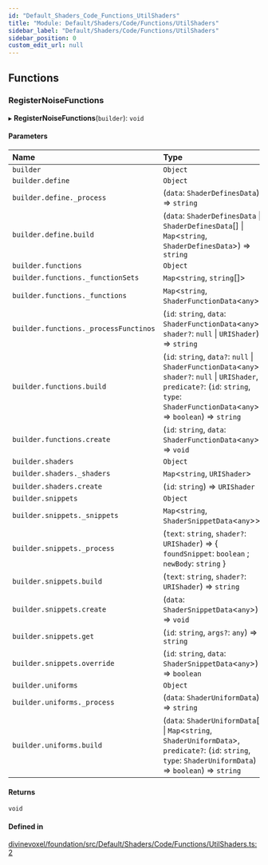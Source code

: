 ```yaml
---
id: "Default_Shaders_Code_Functions_UtilShaders"
title: "Module: Default/Shaders/Code/Functions/UtilShaders"
sidebar_label: "Default/Shaders/Code/Functions/UtilShaders"
sidebar_position: 0
custom_edit_url: null
---
```


## Functions

### RegisterNoiseFunctions

▸ **RegisterNoiseFunctions**(`builder`): `void`

#### Parameters

| Name | Type |
| :------ | :------ |
| `builder` | `Object` |
| `builder.define` | `Object` |
| `builder.define._process` | (`data`: `ShaderDefinesData`) => `string` |
| `builder.define.build` | (`data`: `ShaderDefinesData` \| `ShaderDefinesData`[] \| `Map`\<`string`, `ShaderDefinesData`\>) => `string` |
| `builder.functions` | `Object` |
| `builder.functions._functionSets` | `Map`\<`string`, `string`[]\> |
| `builder.functions._functions` | `Map`\<`string`, `ShaderFunctionData`\<`any`\>\> |
| `builder.functions._processFunctinos` | (`id`: `string`, `data`: `ShaderFunctionData`\<`any`\>, `shader?`: ``null`` \| `URIShader`) => `string` |
| `builder.functions.build` | (`id`: `string`, `data?`: ``null`` \| `ShaderFunctionData`\<`any`\>, `shader?`: ``null`` \| `URIShader`, `predicate?`: (`id`: `string`, `type`: `ShaderFunctionData`\<`any`\>) => `boolean`) => `string` |
| `builder.functions.create` | (`id`: `string`, `data`: `ShaderFunctionData`\<`any`\>) => `void` |
| `builder.shaders` | `Object` |
| `builder.shaders._shaders` | `Map`\<`string`, `URIShader`\> |
| `builder.shaders.create` | (`id`: `string`) => `URIShader` |
| `builder.snippets` | `Object` |
| `builder.snippets._snippets` | `Map`\<`string`, `ShaderSnippetData`\<`any`\>\> |
| `builder.snippets._process` | (`text`: `string`, `shader?`: `URIShader`) => \{ `foundSnippet`: `boolean` ; `newBody`: `string`  } |
| `builder.snippets.build` | (`text`: `string`, `shader?`: `URIShader`) => `string` |
| `builder.snippets.create` | (`data`: `ShaderSnippetData`\<`any`\>) => `void` |
| `builder.snippets.get` | (`id`: `string`, `args?`: `any`) => `string` |
| `builder.snippets.override` | (`id`: `string`, `data`: `ShaderSnippetData`\<`any`\>) => `boolean` |
| `builder.uniforms` | `Object` |
| `builder.uniforms._process` | (`data`: `ShaderUniformData`) => `string` |
| `builder.uniforms.build` | (`data`: `ShaderUniformData`[] \| `Map`\<`string`, `ShaderUniformData`\>, `predicate?`: (`id`: `string`, `type`: `ShaderUniformData`) => `boolean`) => `string` |

#### Returns

`void`

#### Defined in

[divinevoxel/foundation/src/Default/Shaders/Code/Functions/UtilShaders.ts:2](https://github.com/lucasdamianjohnson/DivineVoxelEngine/blob/596fa7391478620ed460dfb4856ff0a763b91c49/divinevoxel/foundation/src/Default/Shaders/Code/Functions/UtilShaders.ts#L2)
